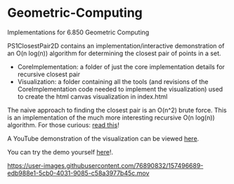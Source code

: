 # Geometric-Computing
Implementations for 6.850 Geometric Computing


PS1ClosestPair2D contains an implementation/interactive demonstration of an O(n log(n)) algorithm for determining the closest pair of points in a set.
- CoreImplementation: a folder of just the core implementation details for recursive closest pair 
- Visualization: a folder containing all the tools (and revisions of the CoreImplementation code needed to implement the visualization) used to create the html canvas visualization in index.html

The naive approach to finding the closest pair is an O(n^2) brute force. This is an implementation of the much more interesting recursive O(n log(n)) algorithm. For those curious: [read this](https://sites.cs.ucsb.edu/~suri/cs235/ClosestPair.pdf)!


A YouTube demonstration of the visualization can be viewed [here](https://www.youtube.com/watch?v=f6IsJGSgUcQ).

You can try the demo yourself [here](https://anugrahchemparathy.github.io/Geometric-Computing/PS1ClosestPair2D/Visualization/index.html)!.

https://user-images.githubusercontent.com/76890832/157496689-edb988e1-5cb0-4031-9085-c58a3977b45c.mov

